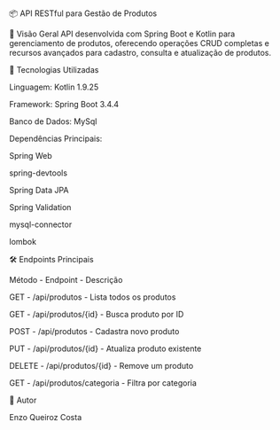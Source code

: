 📦 API RESTful para Gestão de Produtos

🌟 Visão Geral
API desenvolvida com Spring Boot e Kotlin para gerenciamento de produtos, oferecendo operações CRUD completas e recursos avançados para cadastro, consulta e atualização de produtos.

🚀 Tecnologias Utilizadas

Linguagem: Kotlin 1.9.25

Framework: Spring Boot 3.4.4

Banco de Dados: MySql

Dependências Principais:

Spring Web

spring-devtools

Spring Data JPA

Spring Validation

mysql-connector

lombok

🛠️ Endpoints Principais

Método - Endpoint - Descrição

GET -	/api/produtos - Lista todos os produtos

GET -	/api/produtos/{id} -	Busca produto por ID

POST -	/api/produtos -	Cadastra novo produto

PUT -	/api/produtos/{id} -	Atualiza produto existente

DELETE -	/api/produtos/{id} -	Remove um produto

GET -	/api/produtos/categoria -	Filtra por categoria

🔗 Autor

Enzo Queiroz Costa


